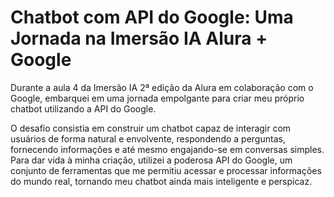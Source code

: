 # Chatbot com API do Google: Uma Jornada na Imersão IA Alura + Google

Durante a aula 4 da Imersão IA 2ª edição da Alura em colaboração com o Google, embarquei em uma jornada empolgante para criar meu próprio chatbot utilizando a API do Google.

O desafio consistia em construir um chatbot capaz de interagir com usuários de forma natural e envolvente, respondendo a perguntas, fornecendo informações e até mesmo engajando-se em conversas simples. Para dar vida à minha criação, utilizei a poderosa API do Google, um conjunto de ferramentas que me permitiu acessar e processar informações do mundo real, tornando meu chatbot ainda mais inteligente e perspicaz.
